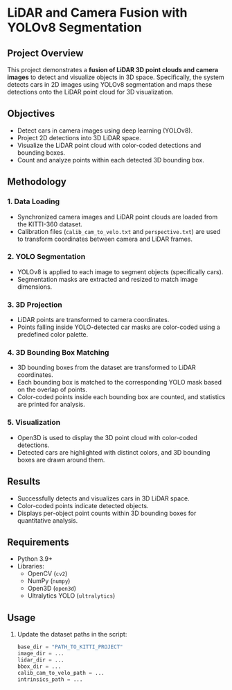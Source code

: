 # LiDAR and Camera Fusion with YOLOv8 Segmentation

## Project Overview
This project demonstrates a **fusion of LiDAR 3D point clouds and camera images** to detect and visualize objects in 3D space. Specifically, the system detects cars in 2D images using YOLOv8 segmentation and maps these detections onto the LiDAR point cloud for 3D visualization.

## Objectives
- Detect cars in camera images using deep learning (YOLOv8).
- Project 2D detections into 3D LiDAR space.
- Visualize the LiDAR point cloud with color-coded detections and bounding boxes.
- Count and analyze points within each detected 3D bounding box.

## Methodology

### 1. Data Loading
- Synchronized camera images and LiDAR point clouds are loaded from the KITTI-360 dataset.
- Calibration files (`calib_cam_to_velo.txt` and `perspective.txt`) are used to transform coordinates between camera and LiDAR frames.

### 2. YOLO Segmentation
- YOLOv8 is applied to each image to segment objects (specifically cars).
- Segmentation masks are extracted and resized to match image dimensions.

### 3. 3D Projection
- LiDAR points are transformed to camera coordinates.
- Points falling inside YOLO-detected car masks are color-coded using a predefined color palette.

### 4. 3D Bounding Box Matching
- 3D bounding boxes from the dataset are transformed to LiDAR coordinates.
- Each bounding box is matched to the corresponding YOLO mask based on the overlap of points.
- Color-coded points inside each bounding box are counted, and statistics are printed for analysis.

### 5. Visualization
- Open3D is used to display the 3D point cloud with color-coded detections.
- Detected cars are highlighted with distinct colors, and 3D bounding boxes are drawn around them.

## Results
- Successfully detects and visualizes cars in 3D LiDAR space.
- Color-coded points indicate detected objects.
- Displays per-object point counts within 3D bounding boxes for quantitative analysis.

## Requirements
- Python 3.9+
- Libraries:
  - OpenCV (`cv2`)
  - NumPy (`numpy`)
  - Open3D (`open3d`)
  - Ultralytics YOLO (`ultralytics`)

## Usage
1. Update the dataset paths in the script:
   ```python
   base_dir = "PATH_TO_KITTI_PROJECT"
   image_dir = ...
   lidar_dir = ...
   bbox_dir = ...
   calib_cam_to_velo_path = ...
   intrinsics_path = ...
